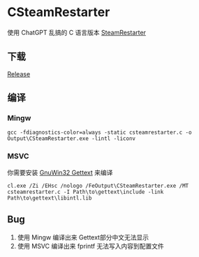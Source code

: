 # CSteamRestarter
使用 ChatGPT 乱搞的 C 语言版本 [SteamRestarter](https://gist.github.com/SummonHIM/1cd129bcbc72e18faac2b72455967b32)

## 下载
[Release](https://github.com/SummonHIM/CSteamRestarter/releases/latest)

## 编译
### Mingw
```
gcc -fdiagnostics-color=always -static csteamrestarter.c -o Output\CSteamRestarter.exe -lintl -liconv
```
### MSVC
你需要安装 [GnuWin32 Gettext](https://gnuwin32.sourceforge.net/packages/gettext.htm) 来编译
```
cl.exe /Zi /EHsc /nologo /FeOutput\CSteamRestarter.exe /MT csteamrestarter.c -I Path\to\gettext\include -link Path\to\gettext\libintl.lib
```

## Bug
1. 使用 Mingw 编译出来 Gettext部分中文无法显示
2. 使用 MSVC 编译出来 fprintf 无法写入内容到配置文件